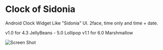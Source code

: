 # Clock of Sidonia
Android Clock Widget Like "Sidonia" UI.
2face, time only and time + date.

v1.0 for 4.3 JellyBeans - 5.0 Lollipop
v1.1 for 6.0 Marshmallow 

![Screen Shot](http://orig15.deviantart.net/10ba/f/2015/241/6/d/clock_of_sidonia1_0_by_k_akiya-d97k2uo.jpg)
